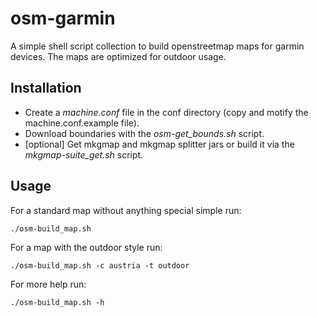 osm-garmin
==========

A simple shell script collection to build openstreetmap maps for garmin devices. The maps are optimized for outdoor usage.

Installation
------------

* Create a *machine.conf* file in the conf directory (copy and motify the machine.conf.example file).
* Download boundaries with the *osm-get_bounds.sh* script.
* [optional] Get mkgmap and mkgmap splitter jars or build it via the *mkgmap-suite_get.sh* script.

Usage
-----

For a standard map without anything special simple run:

`./osm-build_map.sh`

For a map with the outdoor style run:

`./osm-build_map.sh -c austria -t outdoor`

For more help run:

`./osm-build_map.sh -h`
